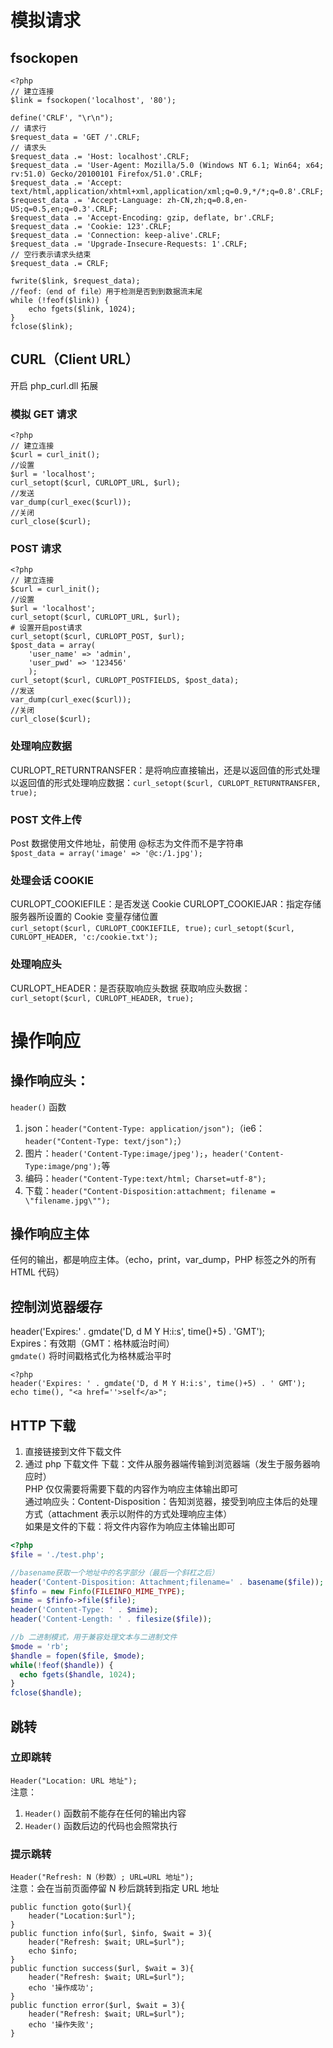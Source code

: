 # 模拟请求

## fsockopen

```
<?php
// 建立连接
$link = fsockopen('localhost', '80');

define('CRLF', "\r\n");
// 请求行
$request_data = 'GET /'.CRLF;
// 请求头
$request_data .= 'Host: localhost'.CRLF;
$request_data .= 'User-Agent: Mozilla/5.0 (Windows NT 6.1; Win64; x64; rv:51.0) Gecko/20100101 Firefox/51.0'.CRLF;
$request_data .= 'Accept: text/html,application/xhtml+xml,application/xml;q=0.9,*/*;q=0.8'.CRLF;
$request_data .= 'Accept-Language: zh-CN,zh;q=0.8,en-US;q=0.5,en;q=0.3'.CRLF;
$request_data .= 'Accept-Encoding: gzip, deflate, br'.CRLF;
$request_data .= 'Cookie: 123'.CRLF;
$request_data .= 'Connection: keep-alive'.CRLF;
$request_data .= 'Upgrade-Insecure-Requests: 1'.CRLF;
// 空行表示请求头结束
$request_data .= CRLF;

fwrite($link, $request_data);
//feof:（end of file）用于检测是否到到数据流末尾
while (!feof($link)) {
	echo fgets($link, 1024);
}
fclose($link);
```

## CURL（Client URL）

开启 php_curl.dll 拓展

### 模拟 GET 请求

```
<?php
// 建立连接
$curl = curl_init();
//设置
$url = 'localhost';
curl_setopt($curl, CURLOPT_URL, $url);
//发送
var_dump(curl_exec($curl));
//关闭
curl_close($curl);
```

### POST 请求

```
<?php
// 建立连接
$curl = curl_init();
//设置
$url = 'localhost';
curl_setopt($curl, CURLOPT_URL, $url);
# 设置开启post请求
curl_setopt($curl, CURLOPT_POST, $url);
$post_data = array(
	'user_name' => 'admin',
	'user_pwd' => '123456'
	);
curl_setopt($curl, CURLOPT_POSTFIELDS, $post_data);
//发送
var_dump(curl_exec($curl));
//关闭
curl_close($curl);
```

### 处理响应数据

CURLOPT_RETURNTRANSFER：是将响应直接输出，还是以返回值的形式处理\
以返回值的形式处理响应数据：`curl_setopt($curl, CURLOPT_RETURNTRANSFER, true);`

### POST 文件上传

Post 数据使用文件地址，前使用 @标志为文件而不是字符串\
`$post_data = array('image' => '@c:/1.jpg');`

### 处理会话 COOKIE

CURLOPT_COOKIEFILE：是否发送 Cookie
CURLOPT_COOKIEJAR：指定存储服务器所设置的 Cookie 变量存储位置\
`curl_setopt($curl, CURLOPT_COOKIEFILE, true);`
`curl_setopt($curl, CURLOPT_HEADER, 'c:/cookie.txt');`

### 处理响应头

CURLOPT_HEADER：是否获取响应头数据
获取响应头数据：`curl_setopt($curl, CURLOPT_HEADER, true);`

# 操作响应

## 操作响应头：

`header()` 函数

1.  json：`header("Content-Type: application/json");`（ie6：`header("Content-Type: text/json");`）
2.  图片：`header('Content-Type:image/jpeg');`，`header('Content-Type:image/png');`等
3.  编码：`header("Content-Type:text/html; Charset=utf-8");`
4.  下载：`header("Content-Disposition:attachment; filename = \"filename.jpg\"");`

## 操作响应主体

任何的输出，都是响应主体。（echo，print，var_dump，PHP 标签之外的所有 HTML 代码）

## 控制浏览器缓存

header('Expires:' . gmdate('D, d M Y H:i:s', time()+5) . 'GMT');\
Expires：有效期（GMT：格林威治时间）\
`gmdate()` 将时间戳格式化为格林威治平时

```
<?php
header('Expires: ' . gmdate('D, d M Y H:i:s', time()+5) . ' GMT');
echo time(), "<a href=''>self</a>";
```

## HTTP 下载

1.  直接链接到文件下载文件
2.  通过 php 下载文件
    下载：文件从服务器端传输到浏览器端（发生于服务器响应时）\
    PHP 仅仅需要将需要下载的内容作为响应主体输出即可\
    通过响应头：Content-Disposition：告知浏览器，接受到响应主体后的处理方式（attachment 表示以附件的方式处理响应主体）\
    如果是文件的下载：将文件内容作为响应主体输出即可

```php
<?php
$file = './test.php';

//basename获取一个地址中的名字部分（最后一个斜杠之后）
header('Content-Disposition: Attachment;filename=' . basename($file));
$finfo = new Finfo(FILEINFO_MIME_TYPE);
$mime = $finfo->file($file);
header('Content-Type: ' . $mime);
header('Content-Length: ' . filesize($file));

//b 二进制模式，用于兼容处理文本与二进制文件
$mode = 'rb';
$handle = fopen($file, $mode);
while(!feof($handle)) {
  echo fgets($handle, 1024);
}
fclose($handle);
```

## 跳转

### 立即跳转

`Header("Location: URL 地址");`\
注意：

1.  `Header()` 函数前不能存在任何的输出内容
2.  `Header()` 函数后边的代码也会照常执行

### 提示跳转

`Header("Refresh: N（秒数）; URL=URL 地址");`\
注意：会在当前页面停留 N 秒后跳转到指定 URL 地址

```
public function goto($url){
    header("Location:$url");
}
public function info($url, $info, $wait = 3){
    header("Refresh: $wait; URL=$url");
    echo $info;
}
public function success($url, $wait = 3){
    header("Refresh: $wait; URL=$url");
    echo '操作成功';
}
public function error($url, $wait = 3){
    header("Refresh: $wait; URL=$url");
    echo '操作失败';
}
```
